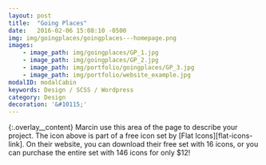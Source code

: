 ```yaml
---
layout: post
title:  "Going Places"
date:   2016-02-06 15:08:10 -0500
img: img/goingplaces/goingplaces---homepage.png
images: 
    - image_path: img/goingplaces/GP_1.jpg
    - image_path: img/goingplaces/GP_2.jpg
    - image_path: img/portfolio/goingplaces/GP_3.jpg
    - image_path: img/portfolio/website_example.jpg
modalID: modalCabin
keywords: Design / SCSS / Wordpress
category: Design
decoration: '&#10115;'
---
```

{:.overlay__content}
Marcin use this area of the page to describe your project. The icon above is part of a free icon set by [Flat Icons][flat-icons-link]. On their website, you can download their free set with 16 icons, or you can purchase the entire set with 146 icons for only $12!